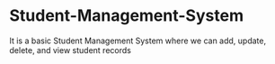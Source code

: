 # Student-Management-System
It is a basic Student Management System where we can add, update, delete, and view student records
